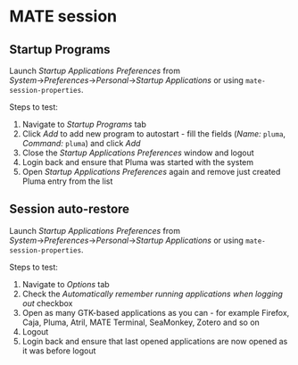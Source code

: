 # MATE session

## Startup Programs

Launch *Startup Applications Preferences* from *System*→*Preferences*→*Personal*→*Startup Applications* or using `mate-session-properties`.

Steps to test:

1. Navigate to *Startup Programs* tab
1. Click *Add* to add new program to autostart - fill the fields (*Name:* `pluma`, *Command:* `pluma`) and click *Add*
1. Close the *Startup Applications Preferences* window and logout
1. Login back and ensure that Pluma was started with the system
1. Open *Startup Applications Preferences* again and remove just created Pluma entry from the list

## Session auto-restore

Launch *Startup Applications Preferences* from *System*→*Preferences*→*Personal*→*Startup Applications* or using `mate-session-properties`.

Steps to test:

1. Navigate to *Options* tab
1. Check the *Automatically remember running applications when logging out* checkbox
1. Open as many GTK-based applications as you can - for example Firefox, Caja, Pluma, Atril, MATE Terminal, SeaMonkey, Zotero and so on
1. Logout
1. Login back and ensure that last opened applications are now opened as it was before logout

